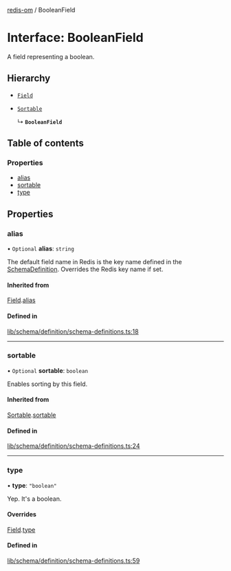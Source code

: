 [redis-om](../README.md) / BooleanField

# Interface: BooleanField

A field representing a boolean.

## Hierarchy

- [`Field`](Field.md)

- [`Sortable`](Sortable.md)

  ↳ **`BooleanField`**

## Table of contents

### Properties

- [alias](BooleanField.md#alias)
- [sortable](BooleanField.md#sortable)
- [type](BooleanField.md#type)

## Properties

### alias

• `Optional` **alias**: `string`

The default field name in Redis is the key name defined in the
[SchemaDefinition](../README.md#schemadefinition). Overrides the Redis key name if set.

#### Inherited from

[Field](Field.md).[alias](Field.md#alias)

#### Defined in

[lib/schema/definition/schema-definitions.ts:18](https://github.com/redis/redis-om-node/blob/0843d26/lib/schema/definition/schema-definitions.ts#L18)

___

### sortable

• `Optional` **sortable**: `boolean`

Enables sorting by this field.

#### Inherited from

[Sortable](Sortable.md).[sortable](Sortable.md#sortable)

#### Defined in

[lib/schema/definition/schema-definitions.ts:24](https://github.com/redis/redis-om-node/blob/0843d26/lib/schema/definition/schema-definitions.ts#L24)

___

### type

• **type**: ``"boolean"``

Yep. It's a boolean.

#### Overrides

[Field](Field.md).[type](Field.md#type)

#### Defined in

[lib/schema/definition/schema-definitions.ts:59](https://github.com/redis/redis-om-node/blob/0843d26/lib/schema/definition/schema-definitions.ts#L59)
